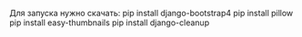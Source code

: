 Для запуска нужно скачать:
pip install django-bootstrap4
pip install pillow
pip install easy-thumbnails
pip install django-cleanup

